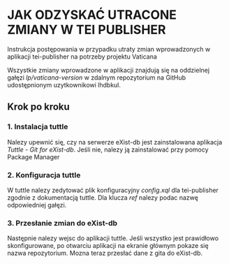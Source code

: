 # JAK ODZYSKAĆ UTRACONE ZMIANY W TEI PUBLISHER
Instrukcja postępowania w przypadku utraty zmian wprowadzonych w aplikacji tei-publisher na potrzeby projektu Vaticana

 Wszystkie zmiany wprowadzone w aplikacji znajdują się na oddzielnej gałęzi *lp/vaticana-version* w zdalnym repozytorium na GitHub udostępnionym uzytkownikowi lhdbkul.

## Krok po kroku
### 1. Instalacja tuttle
Nalezy upewnić się, czy na serwerze eXist-db jest zainstalowana aplikacja *Tuttle - Git for eXist-db*.
Jeśli nie, nalezy ją zainstalować przy pomocy Package Manager
### 2. Konfiguracja tuttle
W tuttle nalezy zedytować plik konfiguracyjny *config.xql* dla tei-publisher zgodnie z dokumentacją tuttle. Dla klucza *ref* nalezy podac nazwę odpowiedniej gałęzi.
### 3. Przesłanie zmian do eXist-db
Następnie nalezy wejsc do aplikacji tuttle. Jeśli wszystko jest prawidłowo skonfigurowane, po otwarciu aplikacji na ekranie głównym pokaze się nazwa repozytorium. Mozna teraz przesłać dane z gita do eXist-db.
